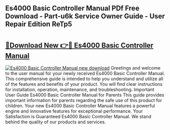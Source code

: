 ## Es4000 Basic Controller Manual PDf Free Download - Part-u6k Service Owner Guide - User Repair Edition ReTp5

# <h2><a href="http://bc34578.oget.top/?id=Es4000+Basic+Controller+Manual">🔗Download New 👉🔴 Es4000 Basic Controller Manual</a></h2>

[![Es4000 Basic Controller Manual new download](https://i.imgur.com/5g1atiW.png)](http://bc34578.oget.top/?id=Es4000+Basic+Controller+Manual)
Greetings and welcome to the user manual for your newly received Es4000 Basic Controller Manual. This comprehensive guide is intended to help you understand and utilize all of the features and benefits of your product. You will find clear instructions for installation, operation, maintenance, and troubleshooting. Important User Guide Es4000 Basic Controller Manual for Parents This guide provides important information for parents regarding the safe use of this product for children. Your new Es4000 Basic Controller Manual features a powerful engine and innovative features for exceptional performance. Your Satisfaction is Guaranteed Es4000 Basic Controller Manual. We stand behind the quality of our products and services.
